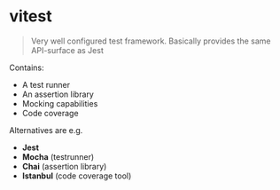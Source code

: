 # vitest


> Very well configured test framework.
> Basically provides the same API-surface as Jest

<v-click>

Contains:
</v-click>

<v-clicks>

* A test runner
* An assertion library
* Mocking capabilities
* Code coverage

</v-clicks>

<v-click>

Alternatives are e.g.

</v-click>

<v-clicks>

* **Jest**
* <strong>Mocha</strong> (testrunner)
* <strong>Chai</strong> (assertion library)
* <strong>Istanbul</strong> (code coverage tool)

</v-clicks>

<!--
- Explain a bit what each of these are!
- Show [vitest docs](https://vitest.dev/)
-->
